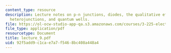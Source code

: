 ```yaml
---
content_type: resource
description: Lecture notes on p-n junctions, diodes, the qualitative effect of bias,
  heterojunctions, and quantum wells.
file: https://ol-ocw-studio-app-qa.s3.amazonaws.com/courses/3-225-electronic-and-mechanical-properties-of-materials-fall-2007/92f5add9c1cae7a7f5468bc408a448a4_lecture_9.pdf
file_type: application/pdf
resourcetype: Document
title: lecture_9.pdf
uid: 92f5add9-c1ca-e7a7-f546-8bc408a448a4
---
```


